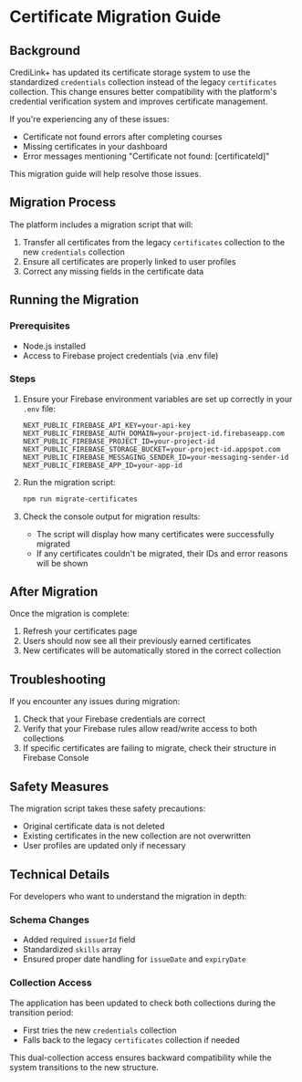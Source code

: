 # Certificate Migration Guide

## Background

CrediLink+ has updated its certificate storage system to use the standardized `credentials` collection instead of the legacy `certificates` collection. This change ensures better compatibility with the platform's credential verification system and improves certificate management.

If you're experiencing any of these issues:
- Certificate not found errors after completing courses
- Missing certificates in your dashboard
- Error messages mentioning "Certificate not found: [certificateId]"

This migration guide will help resolve those issues.

## Migration Process

The platform includes a migration script that will:
1. Transfer all certificates from the legacy `certificates` collection to the new `credentials` collection
2. Ensure all certificates are properly linked to user profiles
3. Correct any missing fields in the certificate data

## Running the Migration

### Prerequisites
- Node.js installed
- Access to Firebase project credentials (via .env file)

### Steps

1. Ensure your Firebase environment variables are set up correctly in your `.env` file:
   ```
   NEXT_PUBLIC_FIREBASE_API_KEY=your-api-key
   NEXT_PUBLIC_FIREBASE_AUTH_DOMAIN=your-project-id.firebaseapp.com
   NEXT_PUBLIC_FIREBASE_PROJECT_ID=your-project-id
   NEXT_PUBLIC_FIREBASE_STORAGE_BUCKET=your-project-id.appspot.com
   NEXT_PUBLIC_FIREBASE_MESSAGING_SENDER_ID=your-messaging-sender-id
   NEXT_PUBLIC_FIREBASE_APP_ID=your-app-id
   ```

2. Run the migration script:
   ```bash
   npm run migrate-certificates
   ```

3. Check the console output for migration results:
   - The script will display how many certificates were successfully migrated
   - If any certificates couldn't be migrated, their IDs and error reasons will be shown

## After Migration

Once the migration is complete:
1. Refresh your certificates page
2. Users should now see all their previously earned certificates
3. New certificates will be automatically stored in the correct collection

## Troubleshooting

If you encounter any issues during migration:

1. Check that your Firebase credentials are correct
2. Verify that your Firebase rules allow read/write access to both collections
3. If specific certificates are failing to migrate, check their structure in Firebase Console

## Safety Measures

The migration script takes these safety precautions:
- Original certificate data is not deleted
- Existing certificates in the new collection are not overwritten
- User profiles are updated only if necessary

## Technical Details

For developers who want to understand the migration in depth:

### Schema Changes
- Added required `issuerId` field
- Standardized `skills` array
- Ensured proper date handling for `issueDate` and `expiryDate`

### Collection Access
The application has been updated to check both collections during the transition period:
- First tries the new `credentials` collection
- Falls back to the legacy `certificates` collection if needed

This dual-collection access ensures backward compatibility while the system transitions to the new structure. 